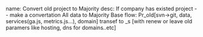 name: Convert old project to Majority
desc: If company has existed project -- make a convertation
All data to Majority Base
flow: 
Pr_old[svn->git, data, services(ga.js, metrics.js...), domain] transef to _s [with renew or leave old paramers like hosting, dns for domains..etc]